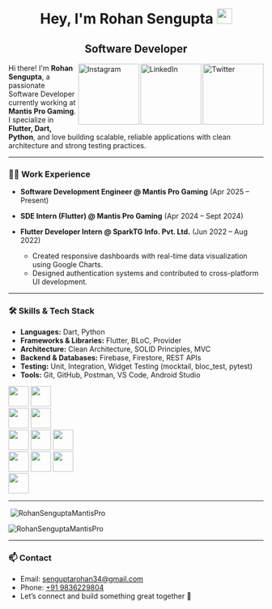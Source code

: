 <h1 align="center">Hey, I'm Rohan Sengupta <img src="https://raw.githubusercontent.com/aemmadi/aemmadi/master/wave.gif" width="30px"></h1> 
<h2 align="center">Software Developer</h2>

<a href="https://twitter.com/rohan_sen132" target="_blank"><img src="https://cdn2.iconfinder.com/data/icons/social-media-2199/64/social_media_isometric_6-twitter-512.png" height="120px" width="120px" alt="Twitter" align="right"></a>
<a href="https://www.linkedin.com/in/rohan-sengupta-193bb916a/" target="_blank"><img src="https://cdn2.iconfinder.com/data/icons/social-media-2199/64/social_media_isometric_14-linkedin-512.png" height="120px" width="120px" alt="LinkedIn" align="right"></a>
<a href="https://www.instagram.com/rohaaansen/" target="_blank"><img src="https://user-images.githubusercontent.com/64458868/139007412-d19d66a5-e265-4774-a045-22d038d2f0e4.png" height="120px" width="120px" alt="Instagram" align="right"></a>

Hi there! I'm **Rohan Sengupta**, a passionate Software Developer currently working at **Mantis Pro Gaming**.  
I specialize in **Flutter, Dart, Python**, and love building scalable, reliable applications with clean architecture and strong testing practices.

---

### 🧑‍💻 Work Experience

- **Software Development Engineer @ Mantis Pro Gaming** (Apr 2025 – Present)    

- **SDE Intern (Flutter) @ Mantis Pro Gaming** (Apr 2024 – Sept 2024)  

- **Flutter Developer Intern @ SparkTG Info. Pvt. Ltd.** (Jun 2022 – Aug 2022)  
  - Created responsive dashboards with real-time data visualization using Google Charts.  
  - Designed authentication systems and contributed to cross-platform UI development.  

---

### 🛠 Skills & Tech Stack

- **Languages:** Dart, Python
- **Frameworks & Libraries:** Flutter, BLoC, Provider  
- **Architecture:** Clean Architecture, SOLID Principles, MVC  
- **Backend & Databases:** Firebase, Firestore, REST APIs  
- **Testing:** Unit, Integration, Widget Testing (mocktail, bloc_test, pytest)  
- **Tools:** Git, GitHub, Postman, VS Code, Android Studio  

<p align="left">
  <img height="40" src="https://img.shields.io/badge/-Dart-blue?logo=dart&logoColor=white">
  <img height="40" src="https://img.shields.io/badge/-Flutter-blue?logo=flutter&logoColor=lightblue"><br>
  <img height="40" src="https://img.shields.io/badge/C-00599C?style=for-the-badge&logo=c&logoColor=white">
  <img height="40" src="https://img.shields.io/badge/C%2B%2B-00599C?style=for-the-badge&logo=c%2B%2B&logoColor=white"><br>
  <img height="40" src="https://img.shields.io/badge/Python-FFD43B?style=for-the-badge&logo=python&logoColor=darkgreen">
  <img height="40" src="https://img.shields.io/badge/-Flask-black?logo=flask&logoColor=white">
  <img height="40" src="https://img.shields.io/badge/MySQL-00000F?style=for-the-badge&logo=mysql&logoColor=white"><br>
  <img height="40" src="https://img.shields.io/badge/-DSA-orange">
  <img height="40" src="https://img.shields.io/badge/-Git-lightgreen?logo=git&logoColor=black">
  <img height="40" src="https://img.shields.io/badge/-Github-darkgreen?logo=github&logoColor=black"><br>
  <img height="40" src="https://img.shields.io/badge/-Markdown-black?logo=markdown&logoColor=white">
</p>

---


<p>&nbsp;<img align="center" src="https://github-readme-stats.vercel.app/api?username=RohanSenguptaMantisPro&show_icons=true&locale=en" alt="RohanSenguptaMantisPro" /></p>

<p><img align="center" src="https://github-readme-streak-stats.herokuapp.com/?user=RohanSenguptaMantisPro&" alt="RohanSenguptaMantisPro" /></p>

---

### 📫 Contact

- Email: [senguptarohan34@gmail.com](mailto:senguptarohan34@gmail.com)  
- Phone: [+91 9836229804](tel:+919836229804)  
- Let’s connect and build something great together 🚀  

